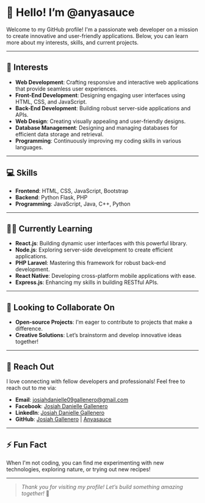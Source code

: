 # 👋 Hello! I’m @anyasauce

Welcome to my GitHub profile! I'm a passionate web developer on a mission to create innovative and user-friendly applications. Below, you can learn more about my interests, skills, and current projects.

---

## 👀 **Interests**

- **Web Development**: Crafting responsive and interactive web applications that provide seamless user experiences.
- **Front-End Development**: Designing engaging user interfaces using HTML, CSS, and JavaScript.
- **Back-End Development**: Building robust server-side applications and APIs.
- **Web Design**: Creating visually appealing and user-friendly designs.
- **Database Management**: Designing and managing databases for efficient data storage and retrieval.
- **Programming**: Continuously improving my coding skills in various languages.

---

## 💻 **Skills**

- **Frontend**: HTML, CSS, JavaScript, Bootstrap
- **Backend**: Python Flask, PHP
- **Programming**: JavaScript, Java, C++, Python

---

## 🧑‍💻 **Currently Learning**

- **React.js**: Building dynamic user interfaces with this powerful library.
- **Node.js**: Exploring server-side development to create efficient applications.
- **PHP Laravel**: Mastering this framework for robust back-end development.
- **React Native**: Developing cross-platform mobile applications with ease.
- **Express.js**: Enhancing my skills in building RESTful APIs.

---

## 🤝 **Looking to Collaborate On**

- **Open-source Projects**: I'm eager to contribute to projects that make a difference.
- **Creative Solutions**: Let’s brainstorm and develop innovative ideas together!

---

## 📧 **Reach Out**

I love connecting with fellow developers and professionals! Feel free to reach out to me via:

- **Email**: [josiahdanielle09gallenero@gmail.com](mailto:josiahdanielle09gallenero@gmail.com)
- **Facebook**: [Josiah Danielle Gallenero](https://www.facebook.com/josiahhhh8)
- **LinkedIn**: [Josiah Danielle Gallenero](https://www.linkedin.com/in/josiah-danielle-gallenero-750966290/)
- **GitHub**: [Josiah Gallenero](https://github.com/josiahgallenero) | [Anyasauce](https://github.com/anyasauce)

---

## ⚡ **Fun Fact**

When I'm not coding, you can find me experimenting with new technologies, exploring nature, or trying out new recipes!

---

> *Thank you for visiting my profile! Let’s build something amazing together!* 🚀
